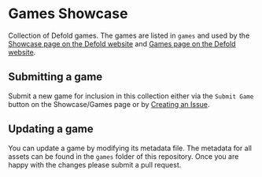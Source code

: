 # Games Showcase
Collection of Defold games. The games are listed in `games` and used by the [Showcase page on the Defold website](https://www.defold.com/showcase) and [Games page on the Defold website](https://www.defold.com/games).

## Submitting a game
Submit a new game for inclusion in this collection either via the `Submit Game` button on the Showcase/Games page or by [Creating an Issue](https://github.com/defold/awesome-defold/issues/new?assignees=&labels=&template=new-game.md&title=).

## Updating a game
You can update a game by modifying its metadata file. The metadata for all assets can be found in the `games` folder of this repository. Once you are happy with the changes please submit a pull request.
